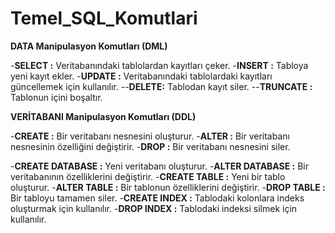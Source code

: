 # Temel_SQL_Komutlari

**DATA Manipulasyon Komutları (DML)**

-**SELECT :** Veritabanındaki tablolardan kayıtları çeker.
-**INSERT :** Tabloya yeni kayıt ekler.
-**UPDATE :** Veritabanındaki tablolardaki kayıtları güncellemek için kullanılır.
--**DELETE:** Tablodan kayıt siler.
--**TRUNCATE :** Tablonun içini boşaltır.

**VERİTABANI Manipulasyon Komutları (DDL)**

-**CREATE :** Bir veritabanı nesnesini oluşturur.
-**ALTER :** Bir veritabanı nesnesinin özelliğini değiştirir.
-**DROP :** Bir veritabanı nesnesini siler.


-**CREATE DATABASE :** Yeni veritabanı oluşturur.
-**ALTER DATABASE :** Bir veritabanının özelliklerini değiştirir.
-**CREATE TABLE :** Yeni bir tablo oluşturur.
-**ALTER TABLE :** Bir tablonun özelliklerini değiştirir.
-**DROP TABLE :** Bir tabloyu tamamen siler.
-**CREATE INDEX :** Tablodaki kolonlara indeks oluşturmak için kullanılır.
-**DROP INDEX :** Tablodaki indeksi silmek için kullanılır.
